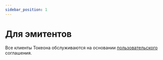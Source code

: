 ```yaml
---
sidebar_position: 1
---
```


# Для эмитентов



Все клиенты Токеона обслуживаются на основании [пользовательского](https://lk.tokeon.ru/docs/polzovatelskoe_soglashenie_ot_18052023.pdf) соглашения.

